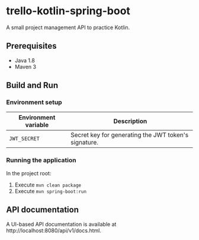 # trello-kotlin-spring-boot
A small project management API to practice Kotlin.

## Prerequisites

- Java 1.8
- Maven 3

## Build and Run

### Environment setup

| Environment variable | Description |
| -------------------- | ----------- |
| `JWT_SECRET`         | Secret key for generating the JWT token's signature. |

### Running the application
In the project root:
1. Execute `mvn clean package`
2. Execute `mvn spring-boot:run` 

## API documentation
A UI-based API documentation is available at http://localhost:8080/api/v1/docs.html.

